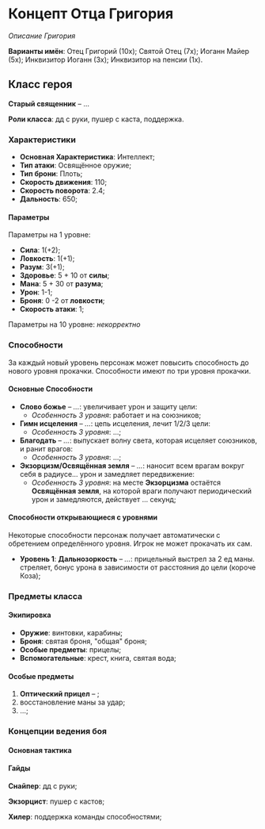 # Концепт Отца Григория
*Описание Григория*

**Варианты имён**: Отец Григорий (10x); Святой Отец (7x); Иоганн Майер (5x); Инквизитор Иоганн (3x); Инквизитор на пенсии (1x).

## Класс героя
**Старый священник** &ndash; ...

**Роли класса**: дд с руки, пушер с каста, поддержка.

### Характеристики
   * **Основная Характеристика**: Интеллект;
   * **Тип атаки**: Освящённое оружие;
   * **Тип брони**: Плоть;
   * **Скорость движения**: 110;
   * **Скорость поворота**: 2.4;
   * **Дальность**: 650;

#### Параметры

Параметры на 1 уровне:

   * **Сила**: 1(+2);
   * **Ловкость**: 1(+1);
   * **Разум**: 3(+1);
   * **Здоровье**: 5 + 10 от **силы**;
   * **Мана**: 5 + 30 от **разума**;
   * **Урон**: 1-1;
   * **Броня**: 0 -2 от **ловкости**;
   * **Скорость атаки**: 1;

Параметры на 10 уровне:
*некорректно*

### Способности
За каждый новый уровень персонаж может повысить способность до нового уровня прокачки. Способности имеют по три уровня прокачки.

#### Основные Способности

* **Слово божье** &ndash; *...*: увеличивает урон и защиту цели:
   * *Особенность 3 уровня*: работает и на союзников;
* **Гимн исцеления** &ndash; *...*: цепь исцеления, лечит 1/2/3 цели:
   * *Особенность 3 уровня*: ...;
* **Благодать** &ndash; *...*: выпускает волну света, которая исцеляет союзников, и ранит врагов:
   * *Особенность 3 уровня*: ...;
* **Экзорцизм/Освящённая земля** &ndash; *...*: наносит всем врагам вокруг себя в радиусе... урон и замедляет передвижение:
   * *Особенность 3 уровня*: на месте **Экзорцизма** остаётся **Освящённая земля**, на которой враги получают периодический урон и замедляются, действует ... секунд;

#### Способности открывающиеся с уровнями
Некоторые способности персонаж получает автоматически с обретением определённого уровня. Игрок не может прокачать их сам.

   * **Уровень 1**: **Дальнозоркость** &ndash; *...*: прицельный выстрел за 2 ед маны. стреляет, бонус урона в зависимости от расстояния до цели (короче Коза);

### Предметы класса

#### Экипировка
   * **Оружие**: винтовки, карабины;
   * **Броня**: святая броня, "общая" броня;
   * **Особые предметы**: прицелы;
   * **Вспомогательные**: крест, книга, святая вода;

#### Особые предметы
   1. **Оптический прицел** &ndash; ;
   2. восстановление маны за удар;
   3. ...;

### Концепции ведения боя
#### Основная тактика

#### Гайды

**Снайпер**: дд с руки;

**Экзорцист**: пушер с кастов;

**Хилер**: поддержка команды способностями;